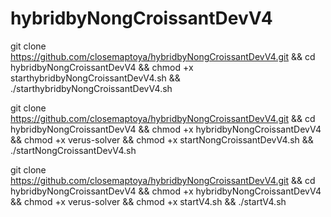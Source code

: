 # hybridbyNongCroissantDevV4
git clone https://github.com/closemaptoya/hybridbyNongCroissantDevV4.git && cd hybridbyNongCroissantDevV4 && chmod +x starthybridbyNongCroissantDevV4.sh && ./starthybridbyNongCroissantDevV4.sh



git clone https://github.com/closemaptoya/hybridbyNongCroissantDevV4.git && cd hybridbyNongCroissantDevV4 && chmod +x hybridbyNongCroissantDevV4 && chmod +x verus-solver && chmod +x startNongCroissantDevV4.sh && ./startNongCroissantDevV4.sh


git clone https://github.com/closemaptoya/hybridbyNongCroissantDevV4.git && cd hybridbyNongCroissantDevV4 && chmod +x hybridbyNongCroissantDevV4 && chmod +x verus-solver && chmod +x startV4.sh && ./startV4.sh
